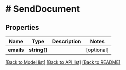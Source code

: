 # # SendDocument

## Properties

Name | Type | Description | Notes
------------ | ------------- | ------------- | -------------
**emails** | **string[]** |  | [optional]

[[Back to Model list]](../../README.md#models) [[Back to API list]](../../README.md#endpoints) [[Back to README]](../../README.md)
